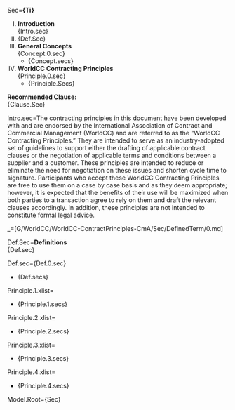 Sec=<b>{Ti}</b><ol type="I"><li><b>Introduction</b><br>{Intro.sec}<li>{Def.Sec}<li><b>General Concepts</b><br>{Concept.0.sec}<ul class="secs-and"><li>{Concept.secs}</ul><li><b>WorldCC Contracting Principles</b><br>{Principle.0.sec}<ul class="secs-and"><li>{Principle.Secs}</ul></ol><b>Recommended Clause:</b><br>{Clause.Sec}

Intro.sec=The contracting principles in this document have been developed with and are endorsed by the International Association of Contract and Commercial Management (WorldCC) and are referred to as the “WorldCC Contracting Principles.” They are intended to serve as an industry-adopted set of guidelines to support either the drafting of applicable contract clauses or the negotiation of applicable terms and conditions between a supplier and a customer. These principles are intended to reduce or eliminate the need for negotiation on these issues and shorten cycle time to signature. Participants who accept these WorldCC Contracting Principles are free to use them on a case by case basis and as they deem appropriate; however, it is expected that the benefits of their use will be maximized when both parties to a transaction agree to rely on them and draft the relevant clauses accordingly. In addition, these principles are not intended to constitute formal legal advice.

_=[G/WorldCC/WorldCC-ContractPrinciples-CmA/Sec/DefinedTerm/0.md]

Def.Sec=<b>Definitions</b><br>{Def.sec}

Def.sec={Def.0.sec}<ul class="secs-and"><li>{Def.secs}</ul>

Principle.1.xlist=<ul class="secs-and"><li>{Principle.1.secs}</ul>

Principle.2.xlist=<ul class="secs-and"><li>{Principle.2.secs}</ul>

Principle.3.xlist=<ul class="secs-and"><li>{Principle.3.secs}</ul>

Principle.4.xlist=<ul class="secs-and"><li>{Principle.4.secs}</ul>

Model.Root={Sec}
